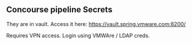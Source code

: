 Concourse pipeline Secrets
--------------------------

They are in vault. Access it here:
https://vault.spring.vmware.com:8200/

Requires VPN access. Login using VMWAre / LDAP creds.



